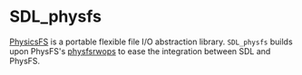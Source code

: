 # SDL_physfs

[PhysicsFS](https://github.com/icculus/physfs) is a portable flexible file I/O abstraction library. `SDL_physfs` builds upon PhysFS's [physfsrwops](https://github.com/icculus/physfs/blob/main/extras/physfsrwops.h) to ease the integration between SDL and PhysFS.
